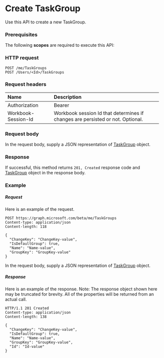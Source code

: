 # Create TaskGroup

Use this API to create a new TaskGroup.
### Prerequisites
The following **scopes** are required to execute this API: 
### HTTP request
<!-- { "blockType": "ignored" } -->
```http
POST /me/TaskGroups
POST /Users/<Id>/TaskGroups

```
### Request headers
| Name       | Description|
|:---------------|:----------|
| Authorization  | Bearer <code>|
| Workbook-Session-Id  | Workbook session Id that determines if changes are persisted or not. Optional.|

### Request body
In the request body, supply a JSON representation of [TaskGroup](../resources/taskgroup.md) object.


### Response
If successful, this method returns `201, Created` response code and [TaskGroup](../resources/taskgroup.md) object in the response body.

### Example
##### Request
Here is an example of the request.
<!-- {
  "blockType": "request",
  "name": "create_taskgroup_from_user"
}-->
```http
POST https://graph.microsoft.com/beta/me/TaskGroups
Content-type: application/json
Content-length: 118

{
  "ChangeKey": "ChangeKey-value",
  "IsDefaultGroup": true,
  "Name": "Name-value",
  "GroupKey": "GroupKey-value"
}
```
In the request body, supply a JSON representation of [TaskGroup](../resources/taskgroup.md) object.
##### Response
Here is an example of the response. Note: The response object shown here may be truncated for brevity. All of the properties will be returned from an actual call.
<!-- {
  "blockType": "response",
  "truncated": true,
  "@odata.type": "microsoft.graph.TaskGroup"
} -->
```http
HTTP/1.1 201 Created
Content-type: application/json
Content-length: 138

{
  "ChangeKey": "ChangeKey-value",
  "IsDefaultGroup": true,
  "Name": "Name-value",
  "GroupKey": "GroupKey-value",
  "Id": "Id-value"
}
```

<!-- uuid: 8fcb5dbc-d5aa-4681-8e31-b001d5168d79
2015-10-25 14:57:30 UTC -->
<!-- {
  "type": "#page.annotation",
  "description": "Create TaskGroup",
  "keywords": "",
  "section": "documentation",
  "tocPath": ""
}-->